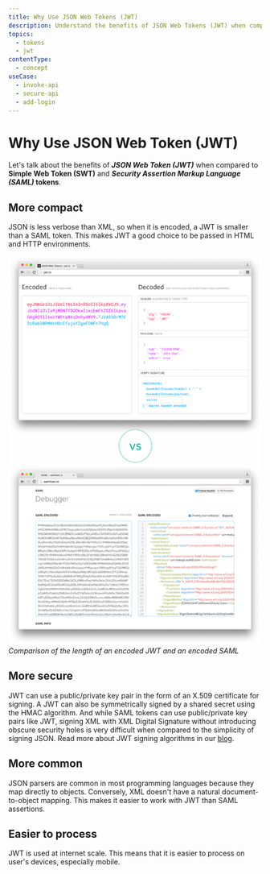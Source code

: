 ```yaml
---
title: Why Use JSON Web Tokens (JWT)
description: Understand the benefits of JSON Web Tokens (JWT) when compared to Simple Web Tokens (SWT) and Security Assertion Markup Language (SAML) Tokens.
topics:
  - tokens
  - jwt
contentType:
  - concept
useCase:
  - invoke-api
  - secure-api
  - add-login
---
```


# Why Use JSON Web Token (JWT)

Let's talk about the benefits of **<dfn data-key="json-web-token">JSON Web Token (JWT)</dfn>** when compared to **Simple Web Token (SWT)** and **<dfn data-key="security-assertion-markup-language">Security Assertion Markup Language (SAML)</dfn> tokens**.

## More compact

JSON is less verbose than XML, so when it is encoded, a JWT is smaller than a SAML token. This makes JWT a good choice to be passed in HTML and HTTP environments.

![Comparing the length of an encoded JWT and an encoded SAML](/media/articles/jwt/comparing-jwt-vs-saml2.png)
_Comparison of the length of an encoded JWT and an encoded SAML_

## More secure

JWT can use a public/private key pair in the form of an X.509 certificate for signing. A JWT can also be symmetrically signed by a shared secret using the HMAC algorithm. And while SAML tokens can use public/private key pairs like JWT, signing XML with XML Digital Signature without introducing obscure security holes is very difficult when compared to the simplicity of signing JSON. Read more about JWT signing algorithms in our [blog](https://auth0.com/blog/json-web-token-signing-algorithms-overview/).

## More common

JSON parsers are common in most programming languages because they map directly to objects. Conversely, XML doesn't have a natural document-to-object mapping. This makes it easier to work with JWT than SAML assertions.

## Easier to process

JWT is used at internet scale. This means that it is easier to process on user's devices, especially mobile.
